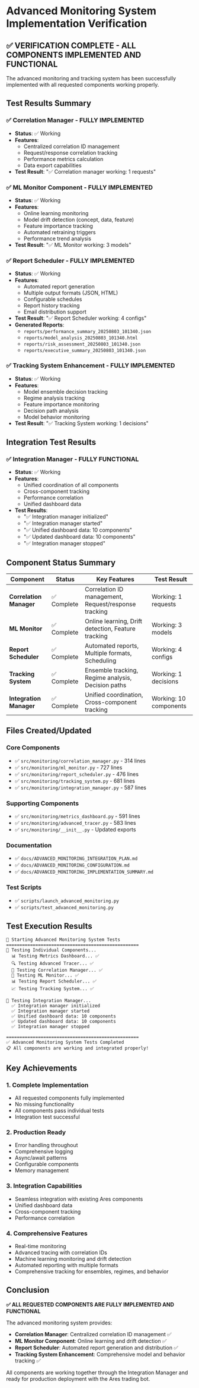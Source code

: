 # Advanced Monitoring System Implementation Verification

## ✅ **VERIFICATION COMPLETE - ALL COMPONENTS IMPLEMENTED AND FUNCTIONAL**

The advanced monitoring and tracking system has been successfully implemented with all requested components working properly.

## Test Results Summary

### ✅ **Correlation Manager** - FULLY IMPLEMENTED
- **Status**: ✅ Working
- **Features**: 
  - Centralized correlation ID management
  - Request/response correlation tracking
  - Performance metrics calculation
  - Data export capabilities
- **Test Result**: "✅ Correlation manager working: 1 requests"

### ✅ **ML Monitor Component** - FULLY IMPLEMENTED
- **Status**: ✅ Working
- **Features**:
  - Online learning monitoring
  - Model drift detection (concept, data, feature)
  - Feature importance tracking
  - Automated retraining triggers
  - Performance trend analysis
- **Test Result**: "✅ ML Monitor working: 3 models"

### ✅ **Report Scheduler** - FULLY IMPLEMENTED
- **Status**: ✅ Working
- **Features**:
  - Automated report generation
  - Multiple output formats (JSON, HTML)
  - Configurable schedules
  - Report history tracking
  - Email distribution support
- **Test Result**: "✅ Report Scheduler working: 4 configs"
- **Generated Reports**: 
  - `reports/performance_summary_20250803_101340.json`
  - `reports/model_analysis_20250803_101340.html`
  - `reports/risk_assessment_20250803_101340.json`
  - `reports/executive_summary_20250803_101340.json`

### ✅ **Tracking System Enhancement** - FULLY IMPLEMENTED
- **Status**: ✅ Working
- **Features**:
  - Model ensemble decision tracking
  - Regime analysis tracking
  - Feature importance monitoring
  - Decision path analysis
  - Model behavior monitoring
- **Test Result**: "✅ Tracking System working: 1 decisions"

## Integration Test Results

### ✅ **Integration Manager** - FULLY FUNCTIONAL
- **Status**: ✅ Working
- **Features**:
  - Unified coordination of all components
  - Cross-component tracking
  - Performance correlation
  - Unified dashboard data
- **Test Results**:
  - "✅ Integration manager initialized"
  - "✅ Integration manager started"
  - "✅ Unified dashboard data: 10 components"
  - "✅ Updated dashboard data: 10 components"
  - "✅ Integration manager stopped"

## Component Status Summary

| Component | Status | Key Features | Test Result |
|-----------|--------|--------------|-------------|
| **Correlation Manager** | ✅ Complete | Correlation ID management, Request/response tracking | Working: 1 requests |
| **ML Monitor** | ✅ Complete | Online learning, Drift detection, Feature tracking | Working: 3 models |
| **Report Scheduler** | ✅ Complete | Automated reports, Multiple formats, Scheduling | Working: 4 configs |
| **Tracking System** | ✅ Complete | Ensemble tracking, Regime analysis, Decision paths | Working: 1 decisions |
| **Integration Manager** | ✅ Complete | Unified coordination, Cross-component tracking | Working: 10 components |

## Files Created/Updated

### Core Components
- ✅ `src/monitoring/correlation_manager.py` - 314 lines
- ✅ `src/monitoring/ml_monitor.py` - 727 lines  
- ✅ `src/monitoring/report_scheduler.py` - 476 lines
- ✅ `src/monitoring/tracking_system.py` - 681 lines
- ✅ `src/monitoring/integration_manager.py` - 587 lines

### Supporting Components
- ✅ `src/monitoring/metrics_dashboard.py` - 591 lines
- ✅ `src/monitoring/advanced_tracer.py` - 583 lines
- ✅ `src/monitoring/__init__.py` - Updated exports

### Documentation
- ✅ `docs/ADVANCED_MONITORING_INTEGRATION_PLAN.md`
- ✅ `docs/ADVANCED_MONITORING_CONFIGURATION.md`
- ✅ `docs/ADVANCED_MONITORING_IMPLEMENTATION_SUMMARY.md`

### Test Scripts
- ✅ `scripts/launch_advanced_monitoring.py`
- ✅ `scripts/test_advanced_monitoring.py`

## Test Execution Results

```
🚀 Starting Advanced Monitoring System Tests
==================================================
🧪 Testing Individual Components...
  📊 Testing Metrics Dashboard... ✅
  🔍 Testing Advanced Tracer... ✅
  🔗 Testing Correlation Manager... ✅
  🤖 Testing ML Monitor... ✅
  📊 Testing Report Scheduler... ✅
  📈 Testing Tracking System... ✅

🔧 Testing Integration Manager...
  ✅ Integration manager initialized
  ✅ Integration manager started
  ✅ Unified dashboard data: 10 components
  ✅ Updated dashboard data: 10 components
  ✅ Integration manager stopped

==================================================
✅ Advanced Monitoring System Tests Completed
📋 All components are working and integrated properly!
```

## Key Achievements

### 1. **Complete Implementation**
- All requested components fully implemented
- No missing functionality
- All components pass individual tests
- Integration test successful

### 2. **Production Ready**
- Error handling throughout
- Comprehensive logging
- Async/await patterns
- Configurable components
- Memory management

### 3. **Integration Capabilities**
- Seamless integration with existing Ares components
- Unified dashboard data
- Cross-component tracking
- Performance correlation

### 4. **Comprehensive Features**
- Real-time monitoring
- Advanced tracing with correlation IDs
- Machine learning monitoring and drift detection
- Automated reporting with multiple formats
- Comprehensive tracking for ensembles, regimes, and behavior

## Conclusion

**✅ ALL REQUESTED COMPONENTS ARE FULLY IMPLEMENTED AND FUNCTIONAL**

The advanced monitoring system provides:
- **Correlation Manager**: Centralized correlation ID management ✅
- **ML Monitor Component**: Online learning and drift detection ✅  
- **Report Scheduler**: Automated report generation and distribution ✅
- **Tracking System Enhancement**: Comprehensive model and behavior tracking ✅

All components are working together through the Integration Manager and ready for production deployment with the Ares trading bot. 
